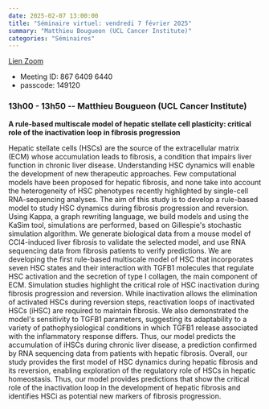 ```yaml
---
date: 2025-02-07 13:00:00
title: "Séminaire virtuel: vendredi 7 février 2025"
summary: "Matthieu Bougueon (UCL Cancer Institute)"
categories: "Séminaires"
---
```



[Lien Zoom](https://u-bordeaux-fr.zoom.us/j/86764096440?pwd=b01qOG04RTMvRWNOVHBYR1ZIbkVaUT09)
* Meeting ID: 867 6409 6440
* passcode: 149120


### 13h00 - 13h50 -- Matthieu Bougueon (UCL Cancer Institute)

**A rule-based multiscale model of hepatic stellate cell plasticity: critical role of the inactivation loop in  fibrosis progression**

Hepatic stellate cells (HSCs) are the source of the extracellular matrix (ECM) whose accumulation leads to fibrosis, a condition that impairs liver function in chronic liver disease. Understanding HSC dynamics will enable the development of new therapeutic approaches. Few computational models have been proposed for hepatic fibrosis, and none take into account the heterogeneity of HSC phenotypes recently highlighted by single-cell RNA-sequencing analyses. The aim of this study is to develop a rule-based model to study HSC dynamics during fibrosis progression and reversion.
Using Kappa, a graph rewriting language, we build models and using the KaSim tool, simulations are performed, based on Gillespie's stochastic simulation algorithm. We generate biological data from a mouse model of CCl4-induced liver fibrosis to validate the selected model, and use RNA sequencing data from fibrosis patients to verify predictions.
We are developing the first rule-based multiscale model of HSC that incorporates seven HSC states and their interaction with TGFB1 molecules that regulate HSC activation and the secretion of type I collagen, the main component of ECM. Simulation studies highlight the critical role of HSC inactivation during fibrosis progression and reversion. While inactivation allows the elimination of activated HSCs during reversion steps, reactivation loops of inactivated HSCs (iHSC) are required to maintain fibrosis. We also demonstrated the model's sensitivity to TGFB1 parameters, suggesting its adaptability to a variety of pathophysiological conditions in which TGFB1 release associated with the inflammatory response differs. Thus, our model predicts the accumulation of iHSCs during chronic liver disease, a prediction confirmed by RNA sequencing data from patients with hepatic fibrosis.
Overall, our study provides the first model of HSC dynamics during hepatic fibrosis and its reversion, enabling exploration of the regulatory role of HSCs in hepatic homeostasis. Thus, our model provides predictions that show the critical role of the inactivation loop in the development of hepatic fibrosis and identifies HSCi as potential new markers of fibrosis progression.
